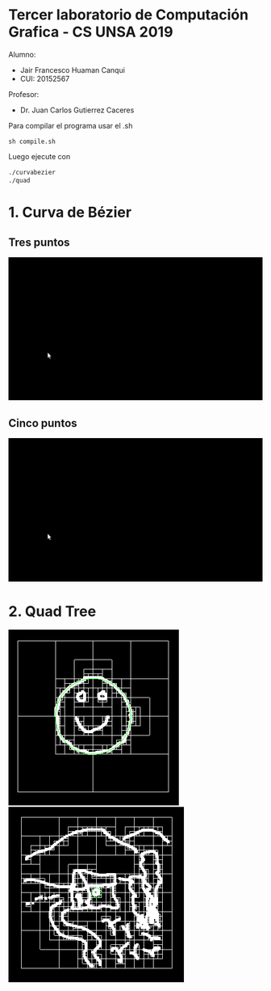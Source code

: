 # Tercer laboratorio de Computación Grafica - CS UNSA 2019

Alumno:
- Jair Francesco Huaman Canqui
- CUI: 20152567

Profesor: 
- Dr. Juan Carlos Gutierrez Caceres

Para compilar el programa usar el .sh
```
sh compile.sh
```

Luego ejecute con

```
./curvabezier
./quad
```

# 1. Curva de Bézier

## Tres puntos

![grafica_linea](imagenes/Curva1.gif)


## Cinco puntos
![grafica_linea](imagenes/Curva1.gif)

# 2. Quad Tree
![bd_disponibles](imagenes/quadtree1.png)
![bd_disponibles](imagenes/quadtree2.png)
